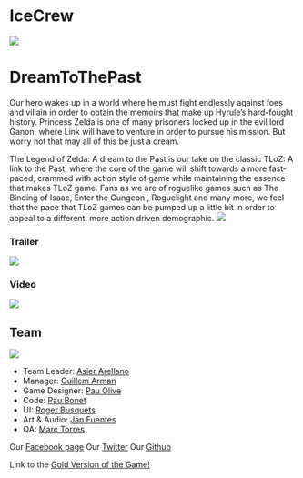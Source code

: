 # IceCrew

![](http://imgur.com/VFkt8n5.png)



# DreamToThePast

Our hero wakes up in a world where he must fight endlessly against foes and villain in order to obtain the memoirs that make up Hyrule’s hard-fought history. Princess Zelda is one of many prisoners locked up in the evil lord Ganon, where Link will have to venture in order to pursue his mission. But worry not that may all of this be just a dream.

The Legend of Zelda: A dream to the Past is our take on the classic TLoZ: A link to the Past, where the core of the game will shift towards a more fast-paced, crammed with action style of game while maintaining the essence that makes TLoZ game. Fans as we are of roguelike games such as The Binding of Isaac, Enter the Gungeon , Roguelight and many more, we feel that the pace that TLoZ games can be pumped up a little bit in order to appeal to a different, more action driven demographic.
![](http://imgur.com/EqZHxKl.png)

### Trailer
[![](https://img.youtube.com/vi/KBBwDbrTZeM/0.jpg)](https://www.youtube.com/watch?v=KBBwDbrTZeM)

### Video
[![](https://img.youtube.com/vi/xASPzPU7PFo/0.jpg)](https://www.youtube.com/watch?v=xASPzPU7PFo)


## Team

![](http://imgur.com/0A8s6hY.png)

- Team Leader: [Asier Arellano](https://axiermo.github.io/AsierArellanoWeb/)
- Manager: [Guillem Arman](https://guillemarman.github.io/GuillemArman/)
- Game Designer: [Pau Olive](https://rcpauor32.github.io/Oliv-PauWeb/)
- Code: [Pau Bonet](https://boolaw.github.io/Role-Information/)
- UI: [Roger Busquets](https://rogerbusquets97.github.io/Roger-Busquets-Duran/)
- Art & Audio: [Jan Fuentes](https://janfuentes.github.io/JanFuentesWeb/)
- QA: [Marc Torres](https://MarcFly.github.io/Marc-Torres/)

Our [Facebook page](https://www.facebook.com/icecrewupc/)
Our [Twitter](https://twitter.com/IceCrew_)
Our [Github](https://github.com/BooLAW/Zelda-Project)

Link to the [Gold Version of the Game!](https://github.com/BooLAW/Zelda-Project/releases/tag/v0.9.5-alpha)

